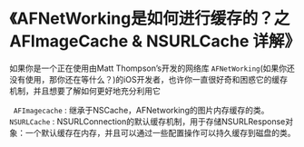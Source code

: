 
《AFNetWorking是如何进行缓存的？之AFImageCache & NSURLCache 详解》
===
如果你是一个正在使用由Matt Thompson’s开发的网络库 `AFNetWorking`(如果你还没有使用，那你还在等什么？)的iOS开发者，也许你一直很好奇和困惑它的缓存机制，并且想要了解如何更好地充分利用它

` AFImagecache` : 继承于NSCache，AFNetworking的图片内存缓存的类。
` NSURLCache`   : NSURLConnection的默认缓存机制，用于存储NSURLResponse对象：一个默认缓存在内存，并且可以通过一些配置操作可以持久缓存到磁盘的类。
